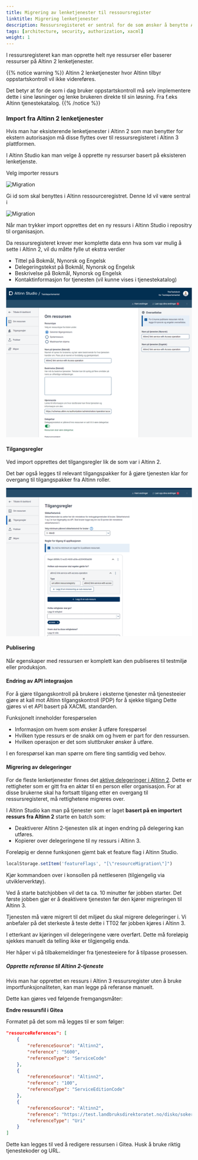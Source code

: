 ```yaml
---
title: Migrering av lenketjenester til ressoursregister
linktitle: Migrering lenketjenester
description: Ressursregisteret er sentral for de som ønsker å benytte Altinn autorisasjon til tilgangsstyring og kontroll for tjenester de drifter utenfor Altinn.
tags: [architecture, security, authorization, xacml]
weight: 1
---
```


I ressursregisteret kan man opprette helt nye ressurser eller baserer ressurser på Altinn 2 lenketjenester. 

{{% notice warning  %}}
Altinn 2 lenketjenester hvor Altinn tilbyr oppstartskontroll vil ikke videreføres. 

Det betyr at for de som i dag bruker oppstartskontroll må selv implementere dette i sine løsninger og lenke brukeren direkte til sin løsning. Fra f.eks Altinn tjenestekatalog.
{{% /notice %}}

### Import fra Altinn 2 lenketjenester

Hvis man har eksisterende lenketjenester i Altinn 2 som man benytter for ekstern autorisasjon må disse flyttes over til ressursregisteret i Altinn 3 plattformen.

I Altinn Studio kan man velge å opprette ny ressurser basert på eksisteren lenketjenste.

Velg importer ressurs

![Migration](/authorization/what-do-you-get/resourceregistry/migration/migrationstep1.png "Migration")

Gi id som skal benyttes i Altinn ressourceregistret. Denne Id vil være sentral i 

![Migration](/authorization/what-do-you-get/resourceregistry/migration/migrationstep2.png "Migration")

Når man trykker import opprettes det en ny ressurs i Altinn Studio i repositry til organisasjon. 

Da ressursregisteret krever mer komplette data enn hva som var mulig å sette i Altinn 2, vil du måtte fylle ut ekstra verdier

- Tittel på Bokmål, Nynorsk og Engelsk
- Delegeringstekst på Bokmål, Nynorsk og Engelsk
- Beskrivelse på Bokmål, Nynorsk og Engelsk
- Kontaktinformasjon for tjenesten (vil kunne vises i tjenestekatalog)

![Migration](migrationstep3.png "Migration")


#### Tilgangsregler

Ved import opprettes det tilgangsregler lik de som var i Altinn 2. 

Det bør også legges til relevant tilgangspakker for å gjøre tjenesten klar for overgang til tilgangspakker fra Altinn roller. 

![Migration](migrationstep4.png "Migration")


#### Publisering

Når egenskaper med ressursen er komplett kan den publiseres til testmiljø eller produksjon. 

#### Endring av API integrasjon

For å gjøre tilgangskontroll på brukere i eksterne tjenester må tjenesteeier gjøre at kall mot Altinn tilgangskontroll (PDP) for å sjekke tilgang
Dette gjøres vi et API basert på XACML standarden. 

Funksjonelt inneholder forespørselen

- Informasjon om hvem som ønsker å utføre forespørsel
- Hvilken type ressurs er de snakk om og hvem er part for den ressursen. 
- Hvilken operasjon er det som sluttbruker ønsker å utføre. 

I en forespørsel kan man spørre om flere ting samtidig ved behov. 

#### Migrering av delegeringer

For de fleste lenketjenester finnes det [aktive delegeringer i Altinn 2](https://github.com/Altinn/altinn-access-management/issues/579). Dette er rettigheter som er gitt fra en aktør til en person eller organisasjon. For at disse brukerne skal ha fortsatt tilgang etter en overgang til ressursregisteret, må rettighetene migreres over.

I Altinn Studio kan man på tjenester som er laget **basert på en importert ressurs fra Altinn 2** starte en batch som:

- Deaktiverer Altinn 2-tjenesten slik at ingen endring på delegering kan utføres.
- Kopierer over delegeringene til ny ressurs i Altinn 3.

Foreløpig er denne funksjonen gjemt bak et feature flag i Altinn Studio.

```javascript
localStorage.setItem('featureFlags', "[\"resourceMigration\"]")
```

Kjør kommandoen over i konsollen på nettleseren (tilgjengelig via utviklerverktøy).

Ved å starte batchjobben vil det ta ca. 10 minutter før jobben starter. Det første jobben gjør er å deaktivere tjenesten før den kjører migreringen til Altinn 3.

Tjenesten må være migrert til det miljøet du skal migrere delegeringer i. Vi anbefaler på det sterkeste å teste dette i TT02 før jobben kjøres i Altinn 3.

I etterkant av kjøringen vil delegeringene være overført. Dette må foreløpig sjekkes manuelt da telling ikke er tilgjengelig enda.

Her håper vi på tilbakemeldinger fra tjenesteeiere for å tilpasse prosessen.

##### Opprette referanse til Altinn 2-tjeneste

Hvis man har opprettet en ressurs i Altinn 3 ressursregister uten å bruke importfunksjonaliteten, kan man legge på referanse manuelt.

Dette kan gjøres ved følgende fremgangsmåter:

**Endre ressursfil i Gitea**

Formatet på det som må legges til er som følger:

```json
"resourceReferences": [
    {
        "referenceSource": "Altinn2",
        "reference": "5600",
        "referenceType": "ServiceCode"
    },
    {
        "referenceSource": "Altinn2",
        "reference": "100",
        "referenceType": "ServiceEditionCode"
    },
    {
        "referenceSource": "Altinn2",
        "reference": "https://test.landbruksdirektoratet.no/disko/soker",
        "referenceType": "Uri"
    }
]
```

Dette kan legges til ved å redigere ressursen i Gitea. Husk å bruke riktig tjenestekoder og URL.



